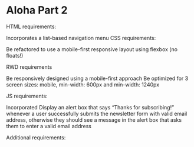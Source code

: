 
# Aloha Part 2
HTML requirements:

Incorporates a list-based navigation menu
CSS requirements:

Be refactored to use a mobile-first responsive layout using flexbox (no floats!)

RWD requirements

Be responsively designed using a mobile-first approach
Be optimized for 3 screen sizes: mobile, min-width: 600px and min-width: 1240px

JS requirements:

Incorporated Display an alert box that says “Thanks for subscribing!” whenever a user successfully submits the newsletter form with valid email address, otherwise they should see a message in the alert box that asks them to enter a valid email address

Additional requirements:


